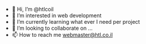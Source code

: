 - 👋 Hi, I’m @htlcoil
- 👀 I’m interested in web development
- 🌱 I’m currently learning what ever I need per project
- 💞️ I’m looking to collaborate on ...
- 📫 How to reach me webmaster@htl.co.il

<!---
htlcoil/htlcoil is a ✨ special ✨ repository because its `README.md` (this file) appears on your GitHub profile.
You can click the Preview link to take a look at your changes.
--->

